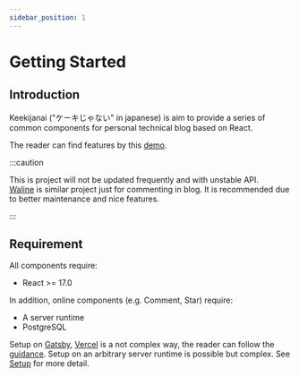 ```yaml
---
sidebar_position: 1
---
```


# Getting Started

## Introduction

Keekijanai ("ケーキじゃない" in japanese) is aim to provide a series of common components for personal technical blog based on React.

The reader can find features by this [demo](/).

:::caution

This is project will not be updated frequently and with unstable API.  
[Waline](https://waline.js.org/) is similar project just for commenting in blog. It is recommended due to better maintenance and nice features.

:::

## Requirement

All components require:

- React >= 17.0

In addition, online components (e.g. Comment, Star) require:

- A server runtime
- PostgreSQL

Setup on [Gatsby](/), [Vercel](/) is a not complex way, the reader can follow the [guidance](/). Setup on an arbitrary server runtime is possible but complex. See [Setup](/) for more detail.

